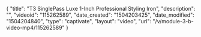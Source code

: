 {
    "title": "T3 SinglePass Luxe 1-Inch Professional Styling Iron",
    "description": "",
    "videoid": "115262589",
    "date_created": "1504203425",
    "date_modified": "1504204840",
    "type": "captivate",
    "layout": "video",
    "url": "\/v\/module-3-b-video-mp4\/115262589"
}